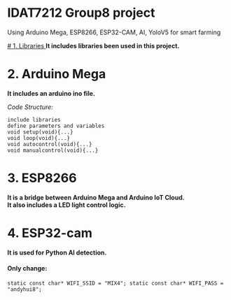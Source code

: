 # IDAT7212 Group8 project
 Using Arduino Mega, ESP8266, ESP32-CAM, AI, YoloV5 for smart farming

[# 1. Libraries ]()
**It includes libraries been used in this project.**
# 2. Arduino Mega
**It includes an arduino ino file.** 

_Code Structure:_

`include libraries`\
`define parameters and variables`\
`void setup(void){...}`\
`void loop(void){...}`\
`void autocontrol(void){...}`\
`void manualcontrol(void){...}`

# 3. ESP8266
**It is a bridge between Arduino Mega and Arduino IoT Cloud.**\
**It also includes a LED light control logic.**

# 4. ESP32-cam
**It is used for Python AI detection.** 

#### Only change:
`static const char* WIFI_SSID = "MIX4";
static const char* WIFI_PASS = "andyhui8";`
